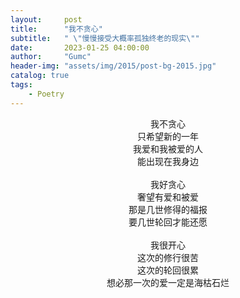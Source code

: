 ```yaml
---
layout:     post
title:      "我不贪心"
subtitle:   " \"慢慢接受大概率孤独终老的现实\""
date:       2023-01-25 04:00:00
author:     "Gumc"
header-img: "assets/img/2015/post-bg-2015.jpg"
catalog: true
tags:
    - Poetry
---
```

<center>
我不贪心­<br/>
只希望新的一年­<br/>
我爱和我被爱的人­<br/>
能出现在我身边­<br/>
<br/>
</center>
<center>
我好贪心­<br/>
奢望有爱和被爱­<br/>
那是几世修得的福报­<br/>
要几世轮回才能还愿­<br/>
<br/>
</center>
<center>
我很开心­<br/>
这次的修行很苦­<br/>
这次的轮回很累­<br/>
想必那一次的爱一定是海枯石烂­<br/>
</center>

